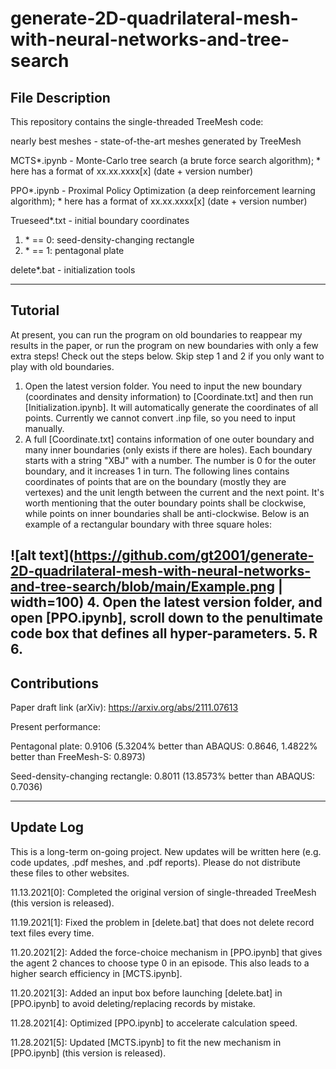 # generate-2D-quadrilateral-mesh-with-neural-networks-and-tree-search

## File Description

This repository contains the single-threaded TreeMesh code:

nearly best meshes - state-of-the-art meshes generated by TreeMesh

MCTS*.ipynb - Monte-Carlo tree search (a brute force search algorithm); * here has a format of xx.xx.xxxx[x] (date + version number)

PPO*.ipynb - Proximal Policy Optimization (a deep reinforcement learning algorithm); * here has a format of xx.xx.xxxx[x] (date + version number)

Trueseed*.txt - initial boundary coordinates

1. \* == 0: seed-density-changing rectangle
2. \* == 1: pentagonal plate

delete*.bat - initialization tools

----------

## Tutorial

At present, you can run the program on old boundaries to reappear my results in the paper, or run the program on new boundaries with only a few extra steps! Check out the steps below. Skip step 1 and 2 if you only want to play with old boundaries.
 
1. Open the latest version folder. You need to input the new boundary (coordinates and density information) to [Coordinate.txt] and then run [Initialization.ipynb]. It will automatically generate the coordinates of all points. Currently we cannot convert .inp file, so you need to input manually.
2. A full [Coordinate.txt] contains information of one outer boundary and many inner boundaries (only exists if there are holes). Each boundary starts with a string "XBJ" with a number. The number is 0 for the outer boundary, and it increases 1 in turn. The following lines contains coordinates of points that are on the boundary (mostly they are vertexes) and the unit length between the current and the next point. It's worth mentioning that the outer boundary points shall be clockwise, while points on inner boundaries shall be anti-clockwise. Below is an example of a rectangular boundary with three square holes:

![alt text](https://github.com/gt2001/generate-2D-quadrilateral-mesh-with-neural-networks-and-tree-search/blob/main/Example.png | width=100)
4. Open the latest version folder, and open [PPO.ipynb], scroll down to the penultimate code box that defines all hyper-parameters.
5. R
6. 
----------

## Contributions

Paper draft link (arXiv): https://arxiv.org/abs/2111.07613

Present performance:

Pentagonal plate: 0.9106 (5.3204% better than ABAQUS: 0.8646, 1.4822% better than FreeMesh-S: 0.8973)

Seed-density-changing rectangle: 0.8011 (13.8573% better than ABAQUS: 0.7036)

----------

## Update Log

This is a long-term on-going project. New updates will be written here (e.g. code updates, .pdf meshes, and .pdf reports). Please do not distribute these files to other websites.

11.13.2021[0]: Completed the original version of single-threaded TreeMesh (this version is released).

11.19.2021[1]: Fixed the problem in [delete.bat] that does not delete record text files every time.

11.20.2021[2]: Added the force-choice mechanism in [PPO.ipynb] that gives the agent 2 chances to choose type 0 in an episode. This also leads to a higher search efficiency in [MCTS.ipynb].

11.20.2021[3]: Added an input box before launching [delete.bat] in [PPO.ipynb] to avoid deleting/replacing records by mistake.

11.28.2021[4]: Optimized [PPO.ipynb] to accelerate calculation speed.

11.28.2021[5]: Updated [MCTS.ipynb] to fit the new mechanism in [PPO.ipynb] (this version is released).
